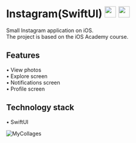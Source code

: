 # Instagram(SwiftUI) <img src="https://github.com/user-attachments/assets/6ffa2b76-a2c1-4b63-82af-8e64d4b61883" width="30" height="30"> <img src="https://github.com/user-attachments/assets/e4b6b615-a5bf-4e24-a38d-c33789d87fb1" width="30" height="30"> 

Small Instagram application on iOS.<br />
The project is based on the iOS Academy course.

## Features

• View photos<br />
• Explore screen<br />
• Notifications screen<br />
• Profile screen<br />

## Technology stack

• SwiftUI<br />

![MyCollages](https://github.com/user-attachments/assets/7acfa6e8-8d98-4274-bc50-fcab9da800db)

